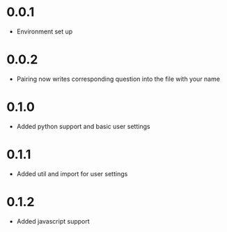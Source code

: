 # 0.0.1
- Environment set up

# 0.0.2 
- Pairing now writes corresponding question into the file with your name

# 0.1.0
- Added python support and basic user settings

# 0.1.1
- Added util and import for user settings

# 0.1.2
- Added javascript support